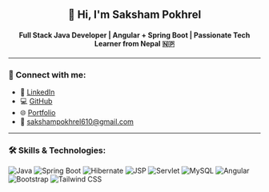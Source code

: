 <h2 align="center">👋 Hi, I'm Saksham Pokhrel</h2>
<h4 align="center">Full Stack Java Developer | Angular + Spring Boot | Passionate Tech Learner from Nepal 🇳🇵</h4>

---

### 🔗 Connect with me:
- 💼 [LinkedIn](https://www.linkedin.com/in/saksham-pokhrel-04141a24a)
- 💻 [GitHub](https://github.com/SakshamPokhrel175)
- 🌐 [Portfolio](https://sakshampokhrel.com.np/)
- 📧 sakshampokhrel610@gmail.com

---

### 🛠️ Skills & Technologies:
![Java](https://img.shields.io/badge/Java-007396?style=for-the-badge&logo=java&logoColor=white)
![Spring Boot](https://img.shields.io/badge/Spring_Boot-6DB33F?style=for-the-badge&logo=spring-boot&logoColor=white)
![Hibernate](https://img.shields.io/badge/Hibernate-59666C?style=for-the-badge&logo=hibernate&logoColor=white)
![JSP](https://img.shields.io/badge/JSP-E44D26?style=for-the-badge)
![Servlet](https://img.shields.io/badge/Servlet-black?style=for-the-badge)
![MySQL](https://img.shields.io/badge/MySQL-4479A1?style=for-the-badge&logo=mysql&logoColor=white)
![Angular](https://img.shields.io/badge/Angular-DD0031?style=for-the-badge&logo=angular&logoColor=white)
![Bootstrap](https://img.shields.io/badge/Bootstrap-563D7C?style=for-the-badge&logo=bootstrap&logoColor=white)
![Tailwind CSS](https://img.shields.io/badge/Tailwind_CSS-38B2AC?style=for-the-badge&logo=tailwind-css&logoColor=white)
